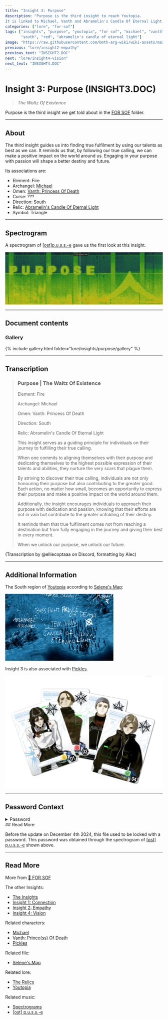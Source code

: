 ```yaml
---
title: "Insight 3: Purpose"
description: "Purpose is the third insight to reach Youtopia.
It is linked to Michael, Vanth and Abramelin's Candle Of Eternal Light."
categories: ["lore", "for-sof"]
tags: ["insights", "purpose", "youtopia", "for sof", "michael", "vanth", "pickles", 
       "south", "red", "abramelin's candle of eternal light"]
image: "https://raw.githubusercontent.com/bmth-arg-wiki/wiki-assets/main/lore/insights/purpose/purpose-300x300.png"
previous: "lore/insight2-empathy"
previous_text: "INSIGHT2.DOC"
next: "lore/insight4-vision"
next_text: "INSIGHT4.DOC"
---
```


# Insight 3: Purpose (INSIGHT3.DOC)

> *The Waltz Of Existence*

Purpose is the third insight we get told about in the [FOR SOF](../for-sof/for-sof#for-sof) folder.

***

## About

The third insight guides us into finding true fulfilment by using our talents as best as we can. 
It reminds us that, by following our true calling, we can make a positive impact on the world around us. 
Engaging in your purpose with passion will shape a better destiny and future.

Its associations are:

- Element: Fire
- Archangel: [Michael](../characters/michael)
- Omen: [Vanth: Princess Of Death](../characters/vanth)
- Curse: ???
- Direction: South
- Relic: [Abramelin's Candle Of Eternal Light](booklet#page-023)
- Symbol: Triangle

***

## Spectrogram

A spectrogram of [[ost]p.u.s.s.-e](../music/song-pusse) gave us the first look at this insight.

![purpose spectrogram ost pusse](https://raw.githubusercontent.com/bmth-arg-wiki/wiki-assets/main/lore/insights/purpose/purpose_spectogram.png)

***

## Document contents

### Gallery

{% include gallery.html folder="lore/insights/purpose/gallery" %}

***

## Transcription

> ### Purpose | The Waltz Of Existence
> 
> Element: Fire
> 
> Archangel: Michael
> 
> Omen: Vanth: Princess Of Death
> 
> Direction: South
> 
> Relic: Abramelin's Candle Of Eternal Light
>
> This insight serves as a guiding principle for individuals on their journey to fulfilling their true calling. 
>
> When one commits to aligning themselves with their purpose and dedicating themselves to the highest possible expression 
> of their talents and abilities, they nurture the very scars that plague them.
>
> By striving to discover their true calling, individuals are not only honouring their purpose but also contributing to the greater good. 
> Each action, no matter how small, becomes an opportunity to express their purpose and make a positive impact on the world around them. 
>
> Additionally, the insight encourages individuals to approach their purpose with dedication and passion, 
> knowing that their efforts are not in vain but contribute to the greater unfolding of their destiny.
>
> It reminds them that true fulfilment comes not from reaching a destination but from fully engaging in the journey and 
> giving their best in every moment.
>
> When we unlock our purpose, we unlock our future.

(Transcription by @elliecoptaaa on Discord, formatting by Alec)

***

## Additional Information

The South region of [Youtopia](youtopia) according to [Selene's Map](../for-sof/selenes_map):

![Purpose on Selene's map](https://raw.githubusercontent.com/bmth-arg-wiki/wiki-assets/main/lore/insights/purpose/princeofdeath.png)

Insight 3 is also associated with [Pickles](../characters/pickles).

![Band cards with Pickles for purpose](https://raw.githubusercontent.com/bmth-arg-wiki/wiki-assets/main/characters/band-cards.png)

***

## Password Context

<details class="password">
  <summary>Password</summary>

`purpose`
</details>
## Read More

Before the update on December 4th 2024, this file used to be locked with a password.
This password was obtained through the spectrogram of [[ost] p.u.s.s.-e](../music/song-pusse) shown above.

***

## Read More

More from [📁 FOR SOF](../for-sof/for-sof#for-sof)

The other Insights:

- [The Insights](insights)
- [Insight 1: Connection](insight1-connection)
- [Insight 2: Empathy](insight2-empathy)
- [Insight 4: Vision](insight4-vision)

Related characters:

- [Michael](../characters/michael)
- [Vanth: Prince(ss) Of Death](../characters/vanth)
- [Pickles](../characters/pickles)

Related file:

- [Selene's Map](../for-sof/selenes_map)

Related lore:

- [The Relics](booklet#page-023)
- [Youtopia](youtopia)

Related music:

- [Spectrograms](../music/spectrograms)
- [[ost] p.u.s.s.-e](../music/song-pusse)